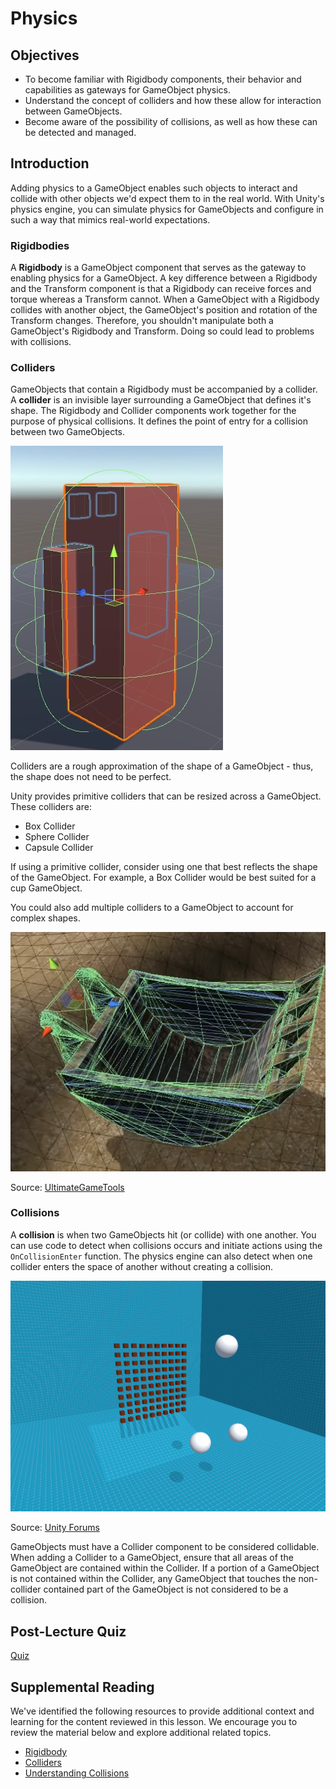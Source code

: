 # Physics

## Objectives

- To become familiar with Rigidbody components, their behavior and capabilities as gateways for GameObject physics.
- Understand the concept of colliders and how these allow for interaction between GameObjects.
- Become aware of the possibility of collisions, as well as how these can be detected and managed.

## Introduction

Adding physics to a GameObject enables such objects to interact and collide with other objects we'd expect them to in the real world. With Unity's physics engine, you can simulate physics for GameObjects and configure in such a way that mimics real-world expectations.

### Rigidbodies

A **Rigidbody** is a GameObject component that serves as the gateway to enabling physics for a GameObject. A key difference between a Rigidbody and the Transform component is that a Rigidbody can receive forces and torque whereas a Transform cannot. When a GameObject with a Rigidbody collides with another object, the GameObject's position and rotation of the Transform changes. Therefore, you shouldn't manipulate both a GameObject's Rigidbody and Transform. Doing so could lead to problems with collisions.

### Colliders

GameObjects that contain a Rigidbody must be accompanied by a collider. A **collider** is an invisible layer surrounding a GameObject that defines it's shape. The Rigidbody and Collider components work together for the purpose of physical collisions. It defines the point of entry for a collision between two GameObjects.

![Screenshot depicting a capsule collider around a character model.](../../images/colliders.jpg)

Colliders are a rough approximation of the shape of a GameObject - thus, the shape does not need to be perfect.

Unity provides primitive colliders that can be resized across a GameObject. These colliders are:

- Box Collider
- Sphere Collider
- Capsule Collider

If using a primitive collider, consider using one that best reflects the shape of the GameObject. For example, a Box Collider would be best suited for a cup GameObject.

You could also add multiple colliders to a GameObject to account for complex shapes.

![Screenshot of a series of colliders used to map a complex shape.](../../images/complex-collider.jpg)

Source: [UltimateGameTools](https://www.youtube.com/watch?v=mu__FxT8Gzk)

### Collisions

A **collision** is when two GameObjects hit (or collide) with one another. You can use code to detect when collisions occurs and initiate actions using the `OnCollisionEnter` function. The physics engine can also detect when one collider enters the space of another without creating a collision.

![An animated image of three balls colliding with a set of cubes.](../../images/unity-collision.gif)

Source: [Unity Forums](https://forum.unity.com/threads/from-kinematic-to-dynamic-after-a-collision.859819/)

GameObjects must have a Collider component to be considered collidable. When adding a Collider to a GameObject, ensure that all areas of the GameObject are contained within the Collider. If a portion of a GameObject is not contained within the Collider, any GameObject that touches the non-collider contained part of the GameObject is not considered to be a collision.

## Post-Lecture Quiz

[Quiz](https://ashy-plant-023e6671e.1.azurestaticapps.net/quiz/22)

## Supplemental Reading

We've identified the following resources to provide additional context and learning for the content reviewed in this lesson. We encourage you to review the material below and explore additional related topics.

- [Rigidbody](https://docs.unity3d.com/Manual/class-Rigidbody.html)
- [Colliders](https://docs.unity3d.com/Manual/CollidersOverview.html)
- [Understanding Collisions](https://www.tutorialspoint.com/unity/unity_understanding_collisions.htm)